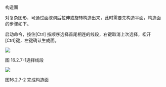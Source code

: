  构造面
<br/>

对复杂图形，可通过面挖洞后拉伸或旋转构造出来，此时需要先构造平面，构造面的步骤如下。

启动命令，按住\[Ctrl\] 按顺序选择首尾相连的线段，右键取消上次选择，松开\[Ctrl\]键，左键确认生成面。

![](file:///C:\Users\pkpm\AppData\Local\Temp\ksohtml8136\wps228.jpg)

图 16.2.7\-1选择线段

![](file:///C:\Users\pkpm\AppData\Local\Temp\ksohtml8136\wps229.jpg)

图16.2.7\-2 完成构造面